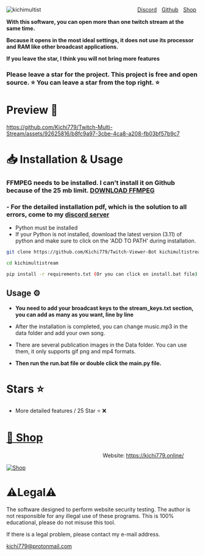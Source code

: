 ![kichimultist](https://github.com/Kichi779/Twitch-Multi-Stream/assets/92625816/a460cc5c-c4fc-4ba0-953d-6cb01d8f6f49)
ㅤㅤㅤㅤㅤㅤㅤㅤㅤㅤㅤㅤㅤㅤㅤㅤㅤㅤㅤ
[Discord](https://discord.gg/fesaScZqpn)ㅤ[Github](https://github.com/Kichi779)ㅤ[Shop](https://kichi779.online/)


**With this software, you can open more than one twitch stream at the same time.**

**Because it opens in the most ideal settings, it does not use its processor and RAM like other broadcast applications.**

**If you leave the star, I think you will not bring more features**



### Please leave a star for the project. This project is free and open source. ⭐ You can leave a star from the top right. ⭐



# Preview 💬
https://github.com/Kichi779/Twitch-Multi-Stream/assets/92625816/b8fc9a97-3cbe-4ca8-a208-fb03bf57b9c7



# 📥 Installation & Usage

### **FFMPEG needs to be installed. I can't install it on Github because of the 25 mb limit. [DOWNLOAD FFMPEG ](https://files.fm/f/3erbuq3np)**

### - For the detailed installation pdf, which is the solution to all errors, come to my [discord server](https://discord.gg/UkSJP8RUxc)

- Python must be installed
- If your Python is not installed, download the latest version (3.11) of python and make sure to click on the 'ADD TO PATH' during installation.

  
```sh
git clone https://github.com/Kichi779/Twitch-Viewer-Bot kichimultistream

cd kichimultistream

pip install -r requirements.txt (Or you can click on install.bat file)
```
## Usage ⚙️


- **You need to add your broadcast keys to the stream_keys.txt section, you can add as many as you want, line by line**

- After the installation is completed, you can change music.mp3 in the data folder and add your own song.

- There are several publication images in the Data folder. You can use them, it only supports gif png and mp4 formats.

- **Then run the run.bat file or double click the main.py file.**


# Stars ⭐
- More detailed features / 25 Star ⭐ ❌

# [🛒 Shop](https://kichi779.online/)
  ㅤㅤ  ㅤ
ㅤㅤㅤㅤㅤㅤㅤㅤㅤㅤㅤㅤㅤㅤㅤㅤWebsite: https://kichi779.online/

 [![Shop](https://user-images.githubusercontent.com/92625816/230799946-2af1a68f-ebcf-4379-9d00-0921e9c799bb.png)](https://github.com/Kichi779/Kichi779-SMM-Shop)


# ⚠️Legal⚠️

The software designed to perform website security testing. The author is not responsible for any illegal use of these programs. This is 100% educational, please do not misuse this tool. 

If there is a legal problem, please contact my e-mail address. 

kichi779@protonmail.com

